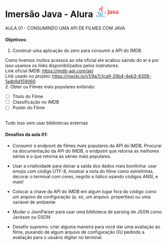 # Imersão Java - Alura <img src="https://github.com/Rayane420/Java-alura/blob/main/Java-logo.png" width="80" height="40"/> 




AULA 01 - CONSUMINDO UMA API DE FILMES COM JAVA
#### Objetivos: 
1. Construir uma aplicação do zero para consumir a API do IMDB <br>

Como tivemos muitos acessos ao site oficial ele acabou saindo do ar e por isso usamos os links disponibilizados pelos instrutores: <br>
Link oficial IMDB: https://imdb-api.com/api<br>
Link usado no projeto: https://mocki.io/v1/9a7c1ca9-29b4-4eb3-8306-1adb9d159060 <br>
2. Obter os Filmes mais populares exibindo:
  - [ ] Titulo do Filme
  - [ ] Classificação no IMDB
  - [ ] Poster do Filme
<br>
Tudo isso sem usar bibliotecas externas
 
#### Desafios da aula 01:
- Consumir o endpoint de filmes mais populares da API do IMDB. Procurar na documentação da API do IMDB, o endpoint que retorna as melhores séries e o que retorna as séries mais populares.

- Usar a criatividade para deixar a saída dos dados mais bonitinha: usar emojis com código UTF-8, mostrar a nota do filme como estrelinhas, decorar o terminal com cores, negrito e itálico usando códigos ANSI, e mais!

- Colocar a chave da API do IMDB em algum lugar fora do código como um arquivo de configuração (p. ex, um arquivo .properties) ou uma variável de ambiente

- Mudar o JsonParser para usar uma biblioteca de parsing de JSON como Jackson ou GSON

- Desafio supremo: criar alguma maneira para você dar uma avaliação ao filme, puxando de algum arquivo de configuração OU pedindo a avaliação para o usuário digitar no terminal.
